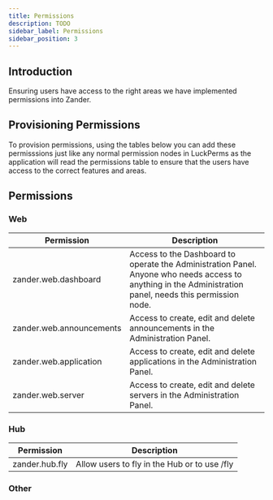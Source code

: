 ```yaml
---
title: Permissions
description: TODO
sidebar_label: Permissions
sidebar_position: 3
---
```


## Introduction
Ensuring users have access to the right areas we have implemented permissions into Zander.

## Provisioning Permissions
To provision permissions, using the tables below you can add these permisssions just like any normal permission nodes in LuckPerms as the application will read the permissions table to ensure that the users have access to the correct features and areas.

## Permissions

### Web
| Permission               | Description                                                                                                                                                |
| ------------------------ | ---------------------------------------------------------------------------------------------------------------------------------------------------------- |
| zander.web.dashboard     | Access to the Dashboard to operate the Administration Panel. Anyone who needs access to anything in the Administration panel, needs this permission node. |
| zander.web.announcements | Access to create, edit and delete announcements in the Administration Panel.                                                                               |
| zander.web.application   | Access to create, edit and delete applications in the Administration Panel.                                                                                |
| zander.web.server        | Access to create, edit and delete servers in the Administration Panel.                                                                                     |

### Hub
| Permission     | Description                                  |
| -------------- | -------------------------------------------- |
| zander.hub.fly | Allow users to fly in the Hub or to use /fly |

### Other